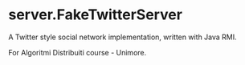 # server.FakeTwitterServer

A Twitter style social network implementation, written with Java RMI. 

For Algoritmi Distribuiti course - Unimore.

